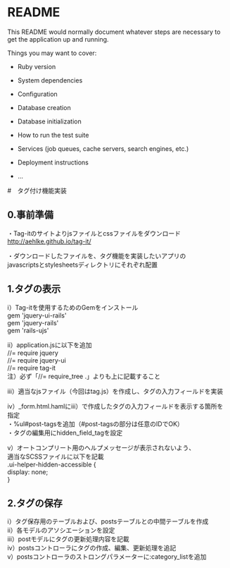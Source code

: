 # README

This README would normally document whatever steps are necessary to get the
application up and running.

Things you may want to cover:

* Ruby version

* System dependencies

* Configuration

* Database creation

* Database initialization

* How to run the test suite

* Services (job queues, cache servers, search engines, etc.)

* Deployment instructions

* ...

#　タグ付け機能実装  
## 0.事前準備  
・Tag-itのサイトよりjsファイルとcssファイルをダウンロード  
http://aehlke.github.io/tag-it/  

・ダウンロードしたファイルを、タグ機能を実装したいアプリの  
javascriptsとstylesheetsディレクトリにそれぞれ配置  

## 1.タグの表示  
ⅰ）Tag-itを使用するためのGemをインストール  
gem 'jquery-ui-rails'  
gem 'jquery-rails'  
gem 'rails-ujs'  

ⅱ）application.jsに以下を追加  
//= require jquery  
//= require jquery-ui  
//= require tag-it  
注）必ず「//= require_tree .」よりも上に記載すること  

ⅲ）適当なjsファイル（今回はtag.js）を作成し、タグの入力フィールドを実装  

ⅳ）_form.html.hamlにⅲ）で作成したタグの入力フィールドを表示する箇所を指定  
・%ul#post-tagsを追加（#post-tagsの部分は任意のIDでOK）  
・タグの編集用にhidden_field_tagを設定  

ⅴ）オートコンプリート用のヘルプメッセージが表示されないよう、  
適当なSCSSファイルに以下を記載  
.ui-helper-hidden-accessible {  
  display: none;  
}  

## 2.タグの保存  
ⅰ）タグ保存用のテーブルおよび、postsテーブルとの中間テーブルを作成  
ⅱ）各モデルのアソシエーションを設定  
ⅲ）postモデルにタグの更新処理内容を記載  
ⅳ）postsコントローラにタグの作成、編集、更新処理を追記  
ⅴ）postsコントローラのストロングパラメーターに:category_listを追加  